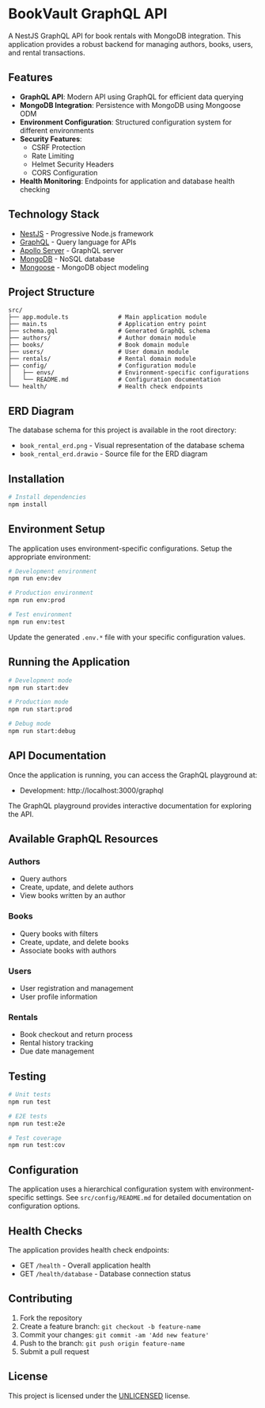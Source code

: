# BookVault GraphQL API

A NestJS GraphQL API for book rentals with MongoDB integration. This application provides a robust backend for managing authors, books, users, and rental transactions.

## Features

- **GraphQL API**: Modern API using GraphQL for efficient data querying
- **MongoDB Integration**: Persistence with MongoDB using Mongoose ODM
- **Environment Configuration**: Structured configuration system for different environments
- **Security Features**:
  - CSRF Protection
  - Rate Limiting
  - Helmet Security Headers
  - CORS Configuration
- **Health Monitoring**: Endpoints for application and database health checking

## Technology Stack

- [NestJS](https://nestjs.com/) - Progressive Node.js framework
- [GraphQL](https://graphql.org/) - Query language for APIs
- [Apollo Server](https://www.apollographql.com/docs/apollo-server/) - GraphQL server
- [MongoDB](https://www.mongodb.com/) - NoSQL database
- [Mongoose](https://mongoosejs.com/) - MongoDB object modeling

## Project Structure

```
src/
├── app.module.ts              # Main application module
├── main.ts                    # Application entry point
├── schema.gql                 # Generated GraphQL schema
├── authors/                   # Author domain module
├── books/                     # Book domain module
├── users/                     # User domain module
├── rentals/                   # Rental domain module
├── config/                    # Configuration module
│   ├── envs/                  # Environment-specific configurations
│   └── README.md              # Configuration documentation
└── health/                    # Health check endpoints
```

## ERD Diagram

The database schema for this project is available in the root directory:
- `book_rental_erd.png` - Visual representation of the database schema
- `book_rental_erd.drawio` - Source file for the ERD diagram

## Installation

```bash
# Install dependencies
npm install
```

## Environment Setup

The application uses environment-specific configurations. Setup the appropriate environment:

```bash
# Development environment
npm run env:dev

# Production environment
npm run env:prod

# Test environment
npm run env:test
```

Update the generated `.env.*` file with your specific configuration values.

## Running the Application

```bash
# Development mode
npm run start:dev

# Production mode
npm run start:prod

# Debug mode
npm run start:debug
```

## API Documentation

Once the application is running, you can access the GraphQL playground at:
- Development: http://localhost:3000/graphql

The GraphQL playground provides interactive documentation for exploring the API.

## Available GraphQL Resources

### Authors
- Query authors
- Create, update, and delete authors
- View books written by an author

### Books
- Query books with filters
- Create, update, and delete books
- Associate books with authors

### Users
- User registration and management
- User profile information

### Rentals
- Book checkout and return process
- Rental history tracking
- Due date management

## Testing

```bash
# Unit tests
npm run test

# E2E tests
npm run test:e2e

# Test coverage
npm run test:cov
```

## Configuration

The application uses a hierarchical configuration system with environment-specific settings. See `src/config/README.md` for detailed documentation on configuration options.

## Health Checks

The application provides health check endpoints:

- GET `/health` - Overall application health
- GET `/health/database` - Database connection status

## Contributing

1. Fork the repository
2. Create a feature branch: `git checkout -b feature-name`
3. Commit your changes: `git commit -am 'Add new feature'`
4. Push to the branch: `git push origin feature-name`
5. Submit a pull request

## License

This project is licensed under the [UNLICENSED](LICENSE) license.
